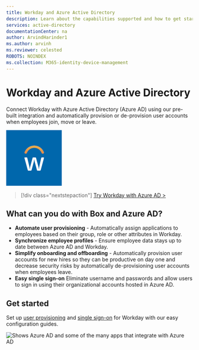 ```yaml
---
title: Workday and Azure Active Directory
description: Learn about the capabilities supported and how to get started.
services: active-directory
documentationCenter: na
author: ArvindHarinder1
ms.author: arvinh
ms.reviewer: celested
ROBOTS: NOINDEX
ms.collection: M365-identity-device-management
---
```


# Workday and Azure Active Directory

Connect Workday with Azure Active Directory (Azure AD) using our pre-built integration and automatically provision or de-provision user accounts when employees join, move or leave.

![Shows the Workday app logo](./media/workday.png)

> [!div class="nextstepaction"]
> [Try Workday with Azure AD >](https://portal.azure.com/#blade/Microsoft_AAD_IAM/AppGalleryApplicationsBlade/category/topapps)

## What can you do with Box and Azure AD?

- **Automate user provisioning** - Automatically assign applications to employees based on their group, role or other attributes in Workday.
- **Synchronize employee profiles** - Ensure employee data stays up to date between Azure AD and Workday.
- **Simplify onboarding and offboarding** - Automatically provision user accounts for new hires so they can be productive on day one and decrease security risks by automatically de-provisioning user accounts when employees leave.
- **Easy single sign-on** Eliminate username and passwords and allow users to sign in using their organizational accounts hosted in Azure AD.

## Get started

Set up [user provisioning](https://docs.microsoft.com/azure/active-directory/saas-apps/Workday-provisioning-tutorial) and [single sign-on](https://docs.microsoft.com/azure/active-directory/saas-apps/Workday-tutorial) for Workday with our easy configuration guides.

![Shows Azure AD and some of the many apps that integrate with Azure AD](azure-ad-app-image.png)
